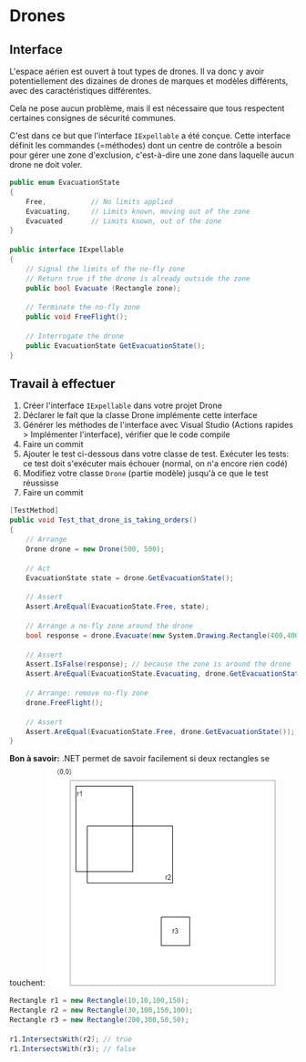 # Drones
## Interface

L'espace aérien est ouvert à tout types de drones. Il va donc y avoir potentiellement des dizaines de drones de marques et modèles différents, avec des caractéristiques différentes.

Cela ne pose aucun problème, mais il est nécessaire que tous respectent certaines consignes de sécurité communes.

C'est dans ce but que l'interface `IExpellable` a été conçue. Cette interface définit les commandes (=méthodes) dont un centre de contrôle a besoin pour gérer une zone d'exclusion, c'est-à-dire une zone dans laquelle aucun drone ne doit voler.

```csharp
public enum EvacuationState 
{
    Free,           // No limits applied
    Evacuating,     // Limits known, moving out of the zone
    Evacuated       // Limits known, out of the zone
}

public interface IExpellable
{
    // Signal the limits of the no-fly zone 
    // Return true if the drone is already outside the zone
    public bool Evacuate (Rectangle zone);

    // Terminate the no-fly zone
    public void FreeFlight();

    // Interrogate the drone
    public EvacuationState GetEvacuationState();
}
```

## Travail à effectuer

1. Créer l'interface `IExpellable` dans votre projet Drone 
2. Déclarer le fait que la classe Drone implémente cette interface
3. Générer les méthodes de l'interface avec Visual Studio (Actions rapides > Implémenter l'interface), vérifier que le code compile
4. Faire un commit
5. Ajouter le test ci-dessous dans votre classe de test. Exécuter les tests: ce test doit s'exécuter mais échouer (normal, on n'a encore rien codé)
6. Modifiez votre classe `Drone` (partie modèle) jusqu'à ce que le test réussisse
7. Faire un commit

```csharp
[TestMethod]
public void Test_that_drone_is_taking_orders()
{
    // Arrange
    Drone drone = new Drone(500, 500);

    // Act
    EvacuationState state = drone.GetEvacuationState();

    // Assert
    Assert.AreEqual(EvacuationState.Free, state);

    // Arrange a no-fly zone around the drone
    bool response = drone.Evacuate(new System.Drawing.Rectangle(400,400,200,200));

    // Assert
    Assert.IsFalse(response); // because the zone is around the drone
    Assert.AreEqual(EvacuationState.Evacuating, drone.GetEvacuationState());

    // Arrange: remove no-fly zone
    drone.FreeFlight();

    // Assert
    Assert.AreEqual(EvacuationState.Free, drone.GetEvacuationState());
}

```

**Bon à savoir:** .NET permet de savoir facilement si deux rectangles se touchent:
![](rectangles.png)
```csharp
Rectangle r1 = new Rectangle(10,10,100,150);
Rectangle r2 = new Rectangle(30,100,150,100);
Rectangle r3 = new Rectangle(200,300,50,50);

r1.IntersectsWith(r2); // true
r1.IntersectsWith(r3); // false
